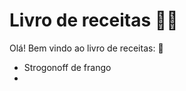 # Livro de receitas :man_cook:

Olá! Bem vindo ao livro de receitas: :wave:

- Strogonoff de frango
- 
